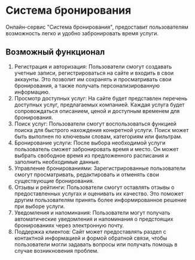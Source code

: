 # Система бронирования

Онлайн-сервис "Система бронирования", предоставит пользователям возможность легко и удобно забронировать время услуги.

## Возможный функционал

1. Регистрация и авторизация: Пользователи смогут создавать учетные записи, регистрироваться на сайте и входить в свои аккаунты. Это позволит им сохранять и просматривать свои бронирования, а также получать персонализированную информацию.
2. Просмотр доступных услуг: На сайте будет представлен перечень доступных услуг, предлагаемых компанией. Каждая услуга будет сопровождаться описанием, ценой и доступным временем для бронирования.
3. Поиск услуг: Пользователи смогут воспользоваться функцией поиска для быстрого нахождения конкретной услуги. Поиск может быть выполнен по ключевым словам, категориям или фильтрам.
4. Бронирование услуги: После выбора необходимой услуги пользователь сможет забронировать время и место. Он может выбрать свободное время из предложенного расписания и заполнить необходимые данные.
5. Управление бронированиями: Зарегистрированные пользователи смогут просматривать, редактировать и отменять свои существующие бронирования.
6. Отзывы и рейтинги: Пользователи смогут оставлять отзывы о предоставленных услугах и оценивать их качество. Это поможет другим пользователям принять более информированное решение при выборе услуги.
7. Уведомления и напоминания: Пользователи могут получать автоматические уведомления и напоминания о предстоящих бронированиях через электронную почту.
8. Поддержка клиентов: Сайт может предоставлять раздел с контактной информацией и формой обратной связи, чтобы пользователи могли задавать вопросы или получать помощь в случае возникновения проблем.
